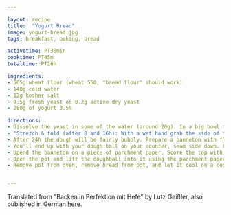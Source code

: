 ```yaml
---

layout: recipe
title:  "Yogurt Bread"
image: yogurt-bread.jpg
tags: breakfast, baking, bread

activetime: PT30min
cooktime: PT45m
totaltime: PT26h

ingredients:
- 565g wheat flour (wheat 550, "bread flour" should work)
- 140g cold water
- 12g kosher salt
- 0.5g fresh yeast or 0.2g active dry yeast
- 280g of yogurt 3.5%

directions:
- Dissolve the yeast in some of the water (around 20g). In a big bowl mix the rest of the water with the salt. Add the flour. Add the yogurt. Add the yeast water. Mix with your hand until well combined. Cover the bowl and let it sit at room temperature for 24h, interrupted by two stretch & folds after around 8h each.
- "Stretch & fold (after 8 and 16h): With a wet hand grab the side of the dough in thw bowl, lift, stretch, fold into the middle. Repeat on all sides."
- After 24h the dough will be fairly bubbly. Prepare a banneton with flour. Move the dough onto a floured surface (e.g. your kitchen counter). Pull the sides of the dough into itself until you get a ball. Tighten that on the counter. A dough scraper helps. Take a look at [this video that demonstrates shaping the dough](https://youtu.be/MPdedk9gJLQ).
- You'll end up with your dough ball on your counter, seam side down. Lift it up and place it in the banneton (still seam side down). Cover and let it sit for another hour. Meanwhile put a cast iron dutch oven with a lid into your oven and preheat it to 250°C.
- Upend the banneton on a piece of parchment paper. Score the top with a razorblade or a sharp knife to give the dough room to expand while baking. A good pattern is a basic cross scored into the top. 
- Open the pot and lift the doughball into it using the parchment paper. Put the lid back on, close the oven, reduce the temperature to 230°C and bake for 45min.
- Remove pot from oven, remove bread from pot, and let it cool on a cooling rack for at least an hour. Do not cut into it earlier than that!


---
```


Translated from "Backen in Perfektion mit Hefe" by Lutz Geißler, also published in German [here](https://www.mdr.de/mdr-um-4/leichter-leben/rezept-brot-backen-weizenbrot-mit-joghurt-lutz-geissler-100.html).